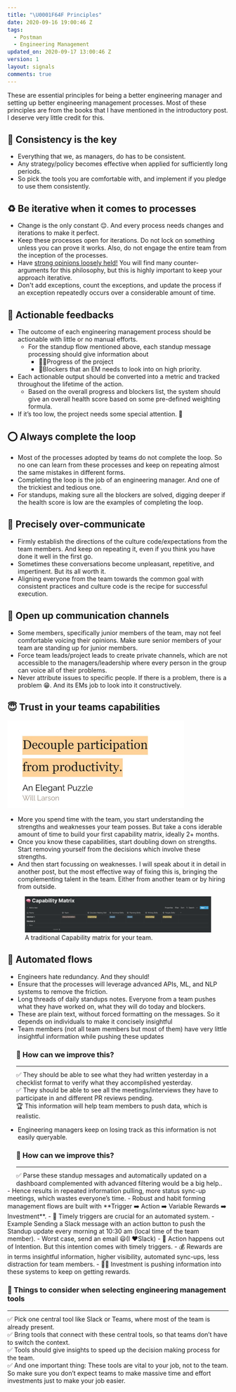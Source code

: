 ```yaml
---
title: "\U0001F64F Principles"
date: 2020-09-16 19:00:46 Z
tags:
  - Postman
  - Engineering Management
updated_on: 2020-09-17 13:00:46 Z
version: 1
layout: signals
comments: true
---
```


These are essential principles for being a better engineering manager and setting up better engineering management processes. Most of these principles are from the books that I have mentioned in the introductory post. I deserve very little credit for this.

## 🖖 Consistency is the key

- Everything that we, as managers, do has to be consistent.
- Any strategy/policy becomes effective when applied for sufficiently long periods.
- So pick the tools you are comfortable with, and implement if you pledge to use them consistently.

## ♻️ Be iterative when it comes to processes

- Change is the only constant 😌. And every process needs changes and iterations to make it perfect.
- Keep these processes open for iterations. Do not lock on something unless you can prove it works. Also, do not engage the entire team from the inception of the processes.
- Have [strong opinions loosely held!](https://medium.com/@ameet/strong-opinions-weakly-held-a-framework-for-thinking-6530d417e364) You will find many counter-arguments for this philosophy, but this is highly important to keep your approach iterative.
- Don't add exceptions, count the exceptions, and update the process if an exception repeatedly occurs over a considerable amount of time.

## 🥊 Actionable feedbacks

- The outcome of each engineering management process should be actionable with little or no manual efforts.
  - For the standup flow mentioned above, each standup message processing should give information about
    - 🏃‍♂️Progress of the project
    - 🛑Blockers that an EM needs to look into on high priority.
- Each actionable output should be converted into a metric and tracked throughout the lifetime of the action.
  - Based on the overall progress and blockers list, the system should give an overall health score based on some pre-defined weighting formula.
- If it’s too low, the project needs some special attention. 🥋

## ⭕️ Always complete the loop

- Most of the processes adopted by teams do not complete the loop. So no one can learn from these processes and keep on repeating almost the same mistakes in different forms.
- Completing the loop is the job of an engineering manager. And one of the trickiest and tedious one.
- For standups, making sure all the blockers are solved, digging deeper if the health score is low are the examples of completing the loop.

## 📣 Precisely over-communicate

- Firmly establish the directions of the culture code/expectations from the team members. And keep on repeating it, even if you think you have done it well in the first go.
- Sometimes these conversations become unpleasant, repetitive, and impertinent. But its all worth it.
- Aligning everyone from the team towards the common goal with consistent practices and culture code is the recipe for successful execution.

## 🤗 Open up communication channels

- Some members, specifically junior members of the team, may not feel comfortable voicing their opinions. Make sure senior members of your team are standing up for junior members.
- Force team leads/project leads to create private channels, which are not accessible to the managers/leadership where every person in the group can voice all of their problems.
- Never attribute issues to specific people. If there is a problem, there is a problem 😁. And its EMs job to look into it constructively.

## 😇 Trust in your teams capabilities

<div class="container">
<div class="row">
<div class="col-lg-5 col-12">
<img class="img-thumbnail rounded d-block mx-auto" src="/public/images/productivity.jpeg"  style="max-height:200px"/>
</div>
<div class="col-lg-7 col-12">
<ul>

<li> More you spend time with the team, you start understanding the strengths and weaknesses your team posses. But take a cons  iderable amount of time to build your first capability matrix, ideally 2+ months.</li>

<li>Once you know these capabilities, start doubling down on strengths. Start removing yourself from the decisions which involve these strengths.</li>

<li>And then start focussing on weaknesses. I will speak about it in detail in another post, but the most effective way of fixing this is, bringing the complementing talent in the team. Either from another team or by hiring from outside. </li>
</ul>
</div>
</div>
</div>

<div class="container">
  <div class="row">
  <div class="col-12 text-center">
      <figure class="figure">
        <img src="/public/images/capability_matrix.png" class="figure-img img-fluid rounded" alt="..." style="max-height:200px">
        <figcaption class="figure-caption">A traditional Capability matrix for your team.</figcaption>
      </figure>
    </div>
  </div>
</div>

## 🤖 Automated flows

- Engineers hate redundancy. And they should!
- Ensure that the processes will leverage advanced APIs, ML, and NLP systems to remove the friction.
- Long threads of daily standups notes. Everyone from a team pushes what they have worked on, what they will do today and blockers.
- These are plain text, without forced formatting on the messages. So it depends on individuals to make it concisely insightful
- Team members (not all team members but most of them) have very little insightful information while pushing these updates
<div class="info-box" style="margin-left:20px;margin-top:0px;" role="alert">
<h3 class="title">🤔 How can we improve this?</h3>
<hr style="margin-top:10px;margin-bottom:10px"/>
<div class="content">
<span>✅ They should be able to see what they had written yesterday in a checklist format to verify what they accomplished yesterday.</span><br/>
<span>✅ They should be able to see all the meetings/interviews they have to participate in and different PR reviews pending.</span><br/>
<span>🏆 This information will help team members to push data, which is realistic.</span>
</div>
</div>

- Engineering managers keep on losing track as this information is not easily queryable.
<div class="info-box" style="margin-left:20px;margin-top:0px;" role="alert">
<h3 class="title">🤔 How can we improve this?</h3>
<hr style="margin-top:10px;margin-bottom:10px"/>
<div class="content">
<span>✅ Parse these standup messages and automatically updated on a dashboard complemented with advanced filtering would be a big help..</span>
</div>
</div>
- Hence results in repeated information pulling, more status sync-up meetings, which wastes everyone’s time.
- Robust and habit forming management flows are built with **Trigger ➡️ Action ➡️ Variable Rewards ➡️ Investment**.
  - 📣 Timely triggers are crucial for an automated system.
    - Example Sending a Slack message with an action button to push the Standup update every morning at 10:30 am (local time of the team member).
    - Worst case, send an email 😃(I ❤️Slack)
  - 🥊 Action happens out of Intention. But this intention comes with timely triggers.
  - 💰 Rewards are in terms insightful information, higher visibility, automated sync-ups, less distraction for team members.
  - 👩‍💻 Investment is pushing information into these systems to keep on getting rewards.

<div class="info-box" style="margin-top:0px;" role="alert">
<h3 class="title">🤔 Things to consider when selecting engineering management tools </h3>
<hr style="margin-top:10px;margin-bottom:10px"/>
<div class="content">
	<span>✅ Pick one central tool like Slack or Teams, where most of the team is already present.</span><br/>
	<span>✅ Bring tools that connect with these central tools, so that teams don’t have to switch the context.</span><br/>
	<span>✅ Tools should give insights to speed up the decision making process for the team.</span><br/>
	<span>✅ And one important thing: These tools are vital to your job, not to the team. So make sure you don’t expect teams to make massive time and effort investments just to make your job easier.</span>
</div>
</div>

